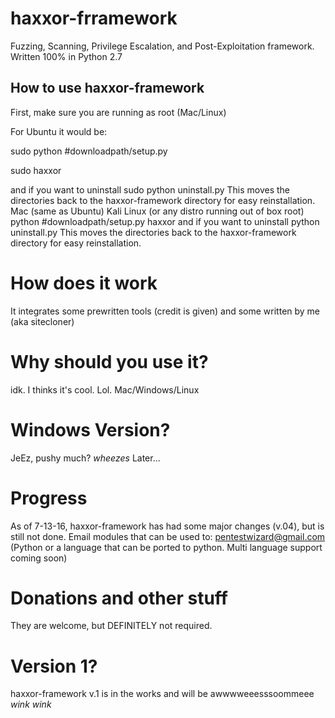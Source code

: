 
# haxxor-frramework
Fuzzing, Scanning, Privilege Escalation, and Post-Exploitation framework. Written 100% in Python 2.7
## How to use haxxor-framework
First, make sure you are running as root (Mac/Linux)

For Ubuntu it would be:

  sudo python #downloadpath/setup.py
  
  sudo haxxor
  
  and if you want to uninstall
  sudo python uninstall.py
  This moves the directories back to the haxxor-framework directory for easy reinstallation.
Mac (same as Ubuntu)
Kali Linux (or any distro running out of box root)
  python #downloadpath/setup.py
  haxxor
  and if you want to uninstall
  python uninstall.py
  This moves the directories back to the haxxor-framework directory for easy reinstallation.
# How does it work
It integrates some prewritten tools (credit is given) and some written by me (aka sitecloner)
# Why should you use it?
idk. I thinks it's cool. Lol.
 Mac/Windows/Linux
# Windows Version?
JeEz, pushy much? *wheezes*  Later...
# Progress
As of 7-13-16, haxxor-framework has had some major changes (v.04), but is still not done. Email modules that can be used to: pentestwizard@gmail.com (Python or a language that can be ported to python. Multi language support coming soon)
# Donations and other stuff
They are welcome, but DEFINITELY not required.
# Version 1? 
haxxor-framework v.1 is in the works and will be awwwweeesssoommeee *wink wink*
